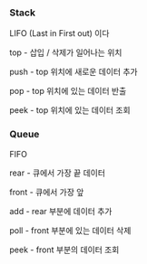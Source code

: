 
### Stack 
LIFO (Last in First out) 이다

top - 삽입 / 삭제가 일어나는 위치

push - top 위치에 새로운 데이터 추가

pop - top 위치에 있는 데이터 반출

peek - top 위치에 있는 데이터 조회

### Queue

FIFO

rear - 큐에서 가장 끝 데이터

front - 큐에서 가장 앞

add - rear 부분에 데이터 추가

poll - front 부분에 있는 데이터 삭제

peek - front 부분의 데이터 조회


